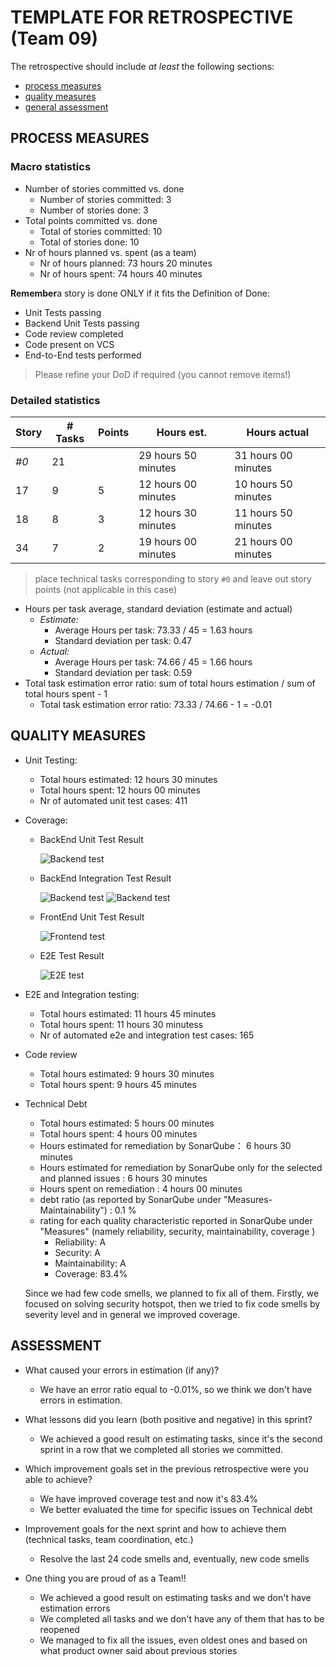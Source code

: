 # TEMPLATE FOR RETROSPECTIVE (Team 09)

The retrospective should include _at least_ the following
sections:

- [process measures](#process-measures)
- [quality measures](#quality-measures)
- [general assessment](#assessment)

## PROCESS MEASURES

### Macro statistics

- Number of stories committed vs. done
  - Number of stories committed: 3
  - Number of stories done: 3
- Total points committed vs. done
  - Total of stories committed: 10
  - Total of stories done: 10
- Nr of hours planned vs. spent (as a team)
  - Nr of hours planned: 73 hours 20 minutes
  - Nr of hours spent: 74 hours 40 minutes

**Remember**a story is done ONLY if it fits the Definition of Done:

- Unit Tests passing
- Backend Unit Tests passing
- Code review completed
- Code present on VCS
- End-to-End tests performed

> Please refine your DoD if required (you cannot remove items!)

### Detailed statistics

| Story | # Tasks | Points | Hours est.          | Hours actual        |
| ----- | ------- | ------ | ------------------- | ------------------- |
| _#0_  | 21      |        | 29 hours 50 minutes | 31 hours 00 minutes |
| 17    | 9       | 5      | 12 hours 00 minutes | 10 hours 50 minutes |
| 18    | 8       | 3      | 12 hours 30 minutes | 11 hours 50 minutes |
| 34    | 7       | 2      | 19 hours 00 minutes | 21 hours 00 minutes |

> place technical tasks corresponding to story `#0` and leave out story points (not applicable in this case)

- Hours per task average, standard deviation (estimate and actual)
  - _Estimate:_
    - Average Hours per task: 73.33 / 45 = 1.63 hours
    - Standard deviation per task: 0.47
  - _Actual:_
    - Average Hours per task: 74.66 / 45 = 1.66 hours
    - Standard deviation per task: 0.59
- Total task estimation error ratio: sum of total hours estimation / sum of total hours spent - 1
  - Total task estimation error ratio: 73.33 / 74.66 - 1 = -0.01

## QUALITY MEASURES

- Unit Testing:

  - Total hours estimated: 12 hours 30 minutes
  - Total hours spent: 12 hours 00 minutes
  - Nr of automated unit test cases: 411

- Coverage:

  - BackEnd Unit Test Result

    ![Backend test](./image/unitBackend.jpg)

  - BackEnd Integration Test Result

    ![Backend test](./image/integrationBackend_1.jpg)
    ![Backend test](./image/integrationBackend_2.jpg)

  - FrontEnd Unit Test Result

    ![Frontend test](./image/unitFrontend.jpg)

  - E2E Test Result

    ![E2E test](./image/e2e.png)

- E2E and Integration testing:
  - Total hours estimated: 11 hours 45 minutes
  - Total hours spent: 11 hours 30 minutess
  - Nr of automated e2e and integration test cases: 165
- Code review

  - Total hours estimated: 9 hours 30 minutes
  - Total hours spent: 9 hours 45 minutes

- Technical Debt
  - Total hours estimated: 5 hours 00 minutes
  - Total hours spent: 4 hours 00 minutes
  - Hours estimated for remediation by SonarQube： 6 hours 30 minutes
  - Hours estimated for remediation by SonarQube only for the selected and planned issues : 6 hours 30 minutes
  - Hours spent on remediation : 4 hours 00 minutes
  - debt ratio (as reported by SonarQube under "Measures-Maintainability") : 0.1 %
  - rating for each quality characteristic reported in SonarQube under "Measures" (namely reliability, security, maintainability, coverage )
    - Reliability: A
    - Security: A
    - Maintainability: A
    - Coverage: 83.4%
  
  Since we had few code smells, we planned to fix all of them.
  Firstly, we focused on solving security hotspot, then we tried to fix code smells by severity level and in general we improved coverage.

## ASSESSMENT

- What caused your errors in estimation (if any)?

  - We have an error ratio equal to -0.01%, so we think we don't have errors in estimation.

- What lessons did you learn (both positive and negative) in this sprint?

  - We achieved a good result on estimating tasks, since it's the second sprint in a row that we completed all stories we committed.

- Which improvement goals set in the previous retrospective were you able to achieve?

  - We have improved coverage test and now it's 83.4%
  - We better evaluated the time for specific issues on Technical debt

- Improvement goals for the next sprint and how to achieve them (technical tasks, team coordination, etc.)

  - Resolve the last 24 code smells and, eventually, new code smells 

- One thing you are proud of as a Team!!

  - We achieved a good result on estimating tasks and we don't have estimation errors
  - We completed all tasks and we don't have any of them that has to be reopened
  - We managed to fix all the issues, even oldest ones and based on what product owner said about previous stories
